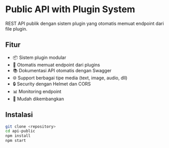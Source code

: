 # Public API with Plugin System

REST API publik dengan sistem plugin yang otomatis memuat endpoint dari file plugin.

## Fitur

- 📦 Sistem plugin modular
- 🚀 Otomatis memuat endpoint dari plugins
- 📚 Dokumentasi API otomatis dengan Swagger
- 🌐 Support berbagai tipe media (text, image, audio, dll)
- 🔒 Security dengan Helmet dan CORS
- 📊 Monitoring endpoint
- 🎯 Mudah dikembangkan

## Instalasi

```bash
git clone <repository>
cd api-public
npm install
npm start